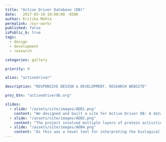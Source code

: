 ```yaml
---
title: "Active Driver Database (DB)"
date:   2017-03-10 10:00:00 -0500
author: Kritika Mehta
permalink: /our-work/
published: false
isPublic_b: true
tags:
  - design
  - development
  - research

categories: gallery

priority: 9

alias: "activedriver"

description: "RESPONSIVE DESIGN & DEVELOPMENT, RESEARCH WEBSITE"

proj_btn: "activedriverdb.org"

slides:
  - slide: "/assets/site/images/ADB1.png"
    content: "We designed and built a site for Active Driver DB: A database of cancer and disease mutations in active sites of proteins. All datasets are collected from public resources and based on experimental data. Users can also upload their own custom datasets and store on the server for a limited time."
  - slide: "/assets/site/images/ADB2.png"
    content: "The project involved multiple layers of protein activities and interactions. The complexity of information was distilled into a visually appealing and simplified interface. Users can easily locate proteins and mutations using the search and filter functionality."
  - slide: "/assets/site/images/ADB4.png"
    content: "As this was a novel tool for interpreting the biological mechanism of mutations, our goal was to keep the website clean, professional, and user-friendly."
---
```

